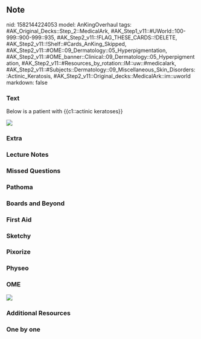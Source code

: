 ## Note
nid: 1582144224053
model: AnKingOverhaul
tags: #AK_Original_Decks::Step_2::MedicalArk, #AK_Step1_v11::#UWorld::100-999::900-999::935, #AK_Step2_v11::!FLAG_THESE_CARDS::!DELETE, #AK_Step2_v11::!Shelf::#Cards_AnKing_Skipped, #AK_Step2_v11::#OME::09_Dermatology::05_Hyperpigmentation, #AK_Step2_v11::#OME_banner::Clinical::09_Dermatology::05_Hyperpigmentation, #AK_Step2_v11::#Resources_by_rotation::IM::uw::#medicalark, #AK_Step2_v11::#Subjects::Dermatology::09_Miscellaneous_Skin_Disorders::Actinic_Keratosis, #AK_Step2_v11::Original_decks::MedicalArk::im::uworld
markdown: false

### Text
Below is a patient with {{c1::actinic keratoses}}
<div><img src=
"paste-c62f5d41f9f2265acf6921613cfceea2069e0f6c.jpg"></div>

### Extra


### Lecture Notes


### Missed Questions


### Pathoma


### Boards and Beyond


### First Aid


### Sketchy


### Pixorize


### Physeo


### OME
<div class="ome-widget">
  <a href=
  "https://onlinemeded.org/spa/dermatology/hyperpigmentation/acquire?ref=anki">
  <img src="_OME_AnkiFlashcards_Lesson_3.png"></a>
</div>

### Additional Resources


### One by one

